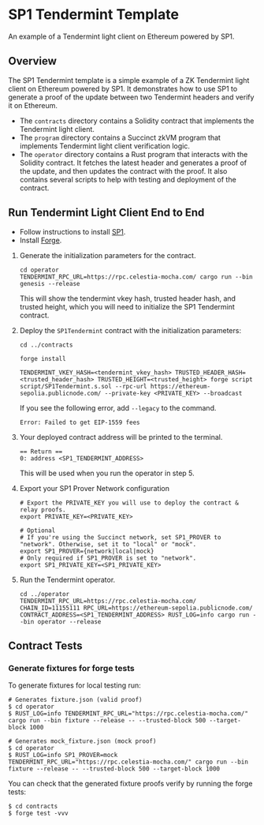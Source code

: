 # SP1 Tendermint Template

An example of a Tendermint light client on Ethereum powered by SP1.

## Overview

The SP1 Tendermint template is a simple example of a ZK Tendermint light client on Ethereum powered by SP1. It demonstrates how to use SP1 to generate a proof of the update between two Tendermint headers and verify it on Ethereum.

* The `contracts` directory contains a Solidity contract that implements the Tendermint light client.
* The `program` directory contains a Succinct zkVM program that implements Tendermint light client verification logic.
* The `operator` directory contains a Rust program that interacts with the Solidity contract. It fetches the latest header and generates a proof of the update, and then updates the contract with the proof. It also contains several scripts to help with testing and deployment of the contract.

## Run Tendermint Light Client End to End

* Follow instructions to install [SP1](https://succinctlabs.github.io/sp1/).
* Install [Forge](https://book.getfoundry.sh/getting-started/installation.html).

1. Generate the initialization parameters for the contract.

    ```shell
    cd operator
    TENDERMINT_RPC_URL=https://rpc.celestia-mocha.com/ cargo run --bin genesis --release
    ```

    This will show the tendermint vkey hash, trusted header hash, and trusted height, which you will
    need to initialize the SP1 Tendermint contract.

2. Deploy the `SP1Tendermint` contract with the initialization parameters:

    ```shell
    cd ../contracts

    forge install

    TENDERMINT_VKEY_HASH=<tendermint_vkey_hash> TRUSTED_HEADER_HASH=<trusted_header_hash> TRUSTED_HEIGHT=<trusted_height> forge script script/SP1Tendermint.s.sol --rpc-url https://ethereum-sepolia.publicnode.com/ --private-key <PRIVATE_KEY> --broadcast
    ```

    If you see the following error, add `--legacy` to the command.
    ```shell
    Error: Failed to get EIP-1559 fees    
    ```

3. Your deployed contract address will be printed to the terminal.

    ```shell
    == Return ==
    0: address <SP1_TENDERMINT_ADDRESS>
    ```

    This will be used when you run the operator in step 5.

4. Export your SP1 Prover Network configuration
    ```shell
    # Export the PRIVATE_KEY you will use to deploy the contract & relay proofs.
    export PRIVATE_KEY=<PRIVATE_KEY>

    # Optional
    # If you're using the Succinct network, set SP1_PROVER to "network". Otherwise, set it to "local" or "mock".
    export SP1_PROVER={network|local|mock}
    # Only required if SP1_PROVER is set to "network".
    export SP1_PRIVATE_KEY=<SP1_PRIVATE_KEY>
    ```

5. Run the Tendermint operator.
    ```shell
    cd ../operator
    TENDERMINT_RPC_URL=https://rpc.celestia-mocha.com/ CHAIN_ID=11155111 RPC_URL=https://ethereum-sepolia.publicnode.com/ CONTRACT_ADDRESS=<SP1_TENDERMINT_ADDRESS> RUST_LOG=info cargo run --bin operator --release
    ```

## Contract Tests
### Generate fixtures for forge tests

To generate fixtures for local testing run:

```shell
# Generates fixture.json (valid proof)
$ cd operator
$ RUST_LOG=info TENDERMINT_RPC_URL="https://rpc.celestia-mocha.com/" cargo run --bin fixture --release -- --trusted-block 500 --target-block 1000

# Generates mock_fixture.json (mock proof)
$ cd operator
$ RUST_LOG=info SP1_PROVER=mock TENDERMINT_RPC_URL="https://rpc.celestia-mocha.com/" cargo run --bin fixture --release -- --trusted-block 500 --target-block 1000
```

You can check that the generated fixture proofs verify by running the forge tests:
```shell
$ cd contracts
$ forge test -vvv
```